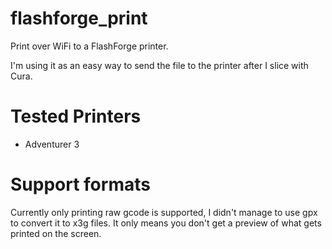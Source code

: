 # flashforge_print

Print over WiFi to a FlashForge printer.

I'm using it as an easy way to send the file to the printer after I slice with Cura.

# Tested Printers

* Adventurer 3

# Support formats

Currently only printing raw gcode is supported, I didn't manage to use gpx to
convert it to x3g files. It only means you don't get a preview of what gets
printed on the screen.
